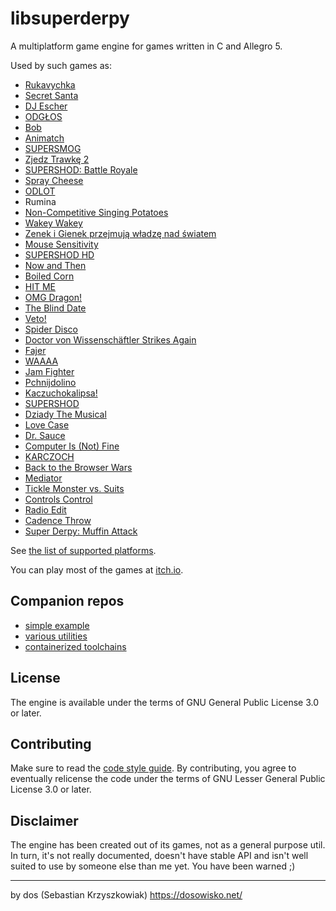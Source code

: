 # libsuperderpy
A multiplatform game engine for games written in C and Allegro 5.

Used by such games as:
- [Rukavychka](https://gitlab.com/HolyPangolin/rukavychka)
- [Secret Santa](https://gitlab.com/dosowisko.net/secretsanta)
- [DJ Escher](https://gitlab.com/dosowisko.net/djescher)
- [ODGŁOS](https://gitlab.com/HolyPangolin/odglos)
- [Bob](https://gitlab.com/dosowisko.net/bob)
- [Animatch](https://gitlab.com/HolyPangolin/animatch)
- [SUPERSMOG](https://github.com/dos1/supershod/tree/supersmog)
- [Zjedz Trawkę 2](https://gitlab.com/dosowisko.net/zjedztrawke2)
- [SUPERSHOD: Battle Royale](https://github.com/dos1/supershod/tree/battleroyale)
- [Spray Cheese](https://gitlab.com/dosowisko.net/spraycheese)
- [ODLOT](https://gitlab.com/HolyPangolin/odlot)
- Rumina
- [Non-Competitive Singing Potatoes](https://github.com/dos1/potatoes)
- [Wakey Wakey](https://github.com/dos1/wakeywakey)
- [Zenek i Gienek przejmują władzę nad światem](https://github.com/dos1/zenek-i-gienek-przejmuja-wladze-nad-swiatem)
- [Mouse Sensitivity](https://github.com/dos1/mousesensitivity)
- [SUPERSHOD HD](https://github.com/dos1/supershod/tree/remake)
- [Now and Then](https://github.com/dos1/nowandthen)
- [Boiled Corn](https://github.com/dos1/boiledcorn)
- [HIT ME](https://github.com/dos1/hitme)
- [OMG Dragon!](https://github.com/dos1/omgdragon)
- [The Blind Date](https://github.com/dos1/blinddate)
- [Veto!](https://github.com/dos1/veto)
- [Spider Disco](https://github.com/dos1/spiderdisco)
- [Doctor von Wissenschäftler Strikes Again](https://github.com/dos1/dwsa)
- [Fajer](https://github.com/dos1/fajer)
- [WAAAA](https://github.com/dos1/waaaa)
- [Jam Fighter](https://github.com/dos1/jamfighter)
- [Pchnijdolino](https://github.com/dos1/pchnijdolino)
- [Kaczuchokalipsa!](https://github.com/dos1/kaczuchokalipsa)
- [SUPERSHOD](https://github.com/dos1/supershod)
- [Dziady The Musical](https://github.com/dos1/DziadyTheMusical)
- [Love Case](https://github.com/dos1/lovecase)
- [Dr. Sauce](https://github.com/dos1/DrSauce)
- [Computer Is (Not) Fine](https://github.com/dos1/cinf)
- [KARCZOCH](https://github.com/dos1/karczoch)
- [Back to the Browser Wars](https://github.com/dos1/bttbw)
- [Mediator](https://github.com/dos1/mediator)
- [Tickle Monster vs. Suits](https://github.com/dos1/TickleMonster)
- [Controls Control](https://github.com/dos1/moreisbetter/tree/master/controlscontrol)
- [Radio Edit](https://github.com/dos1/RadioEdit)
- [Cadence Throw](https://github.com/dos1/CadenceThrow)
- [Super Derpy: Muffin Attack](https://github.com/dos1/SuperDerpy)

See [the list of supported platforms](https://gitlab.com/dosowisko.net/libsuperderpy/wikis/Platforms).

You can play most of the games at [itch.io](https://dos.itch.io).

## Companion repos

- [simple example](https://gitlab.com/dosowisko.net/libsuperderpy-examples)
- [various utilities](https://gitlab.com/dosowisko.net/libsuperderpy-utils)
- [containerized toolchains](https://gitlab.com/dosowisko.net/libsuperderpy-docker)

## License

The engine is available under the terms of GNU General Public License 3.0 or later.

## Contributing

Make sure to read the [code style guide](README_codestyle.md). By contributing,
you agree to eventually relicense the code under the terms of GNU Lesser General
Public License 3.0 or later.

## Disclaimer

The engine has been created out of its games, not as a general purpose util.
In turn, it's not really documented, doesn't have stable API and isn't well
suited to use by someone else than me yet. You have been warned ;)

---
by dos (Sebastian Krzyszkowiak)
https://dosowisko.net/
